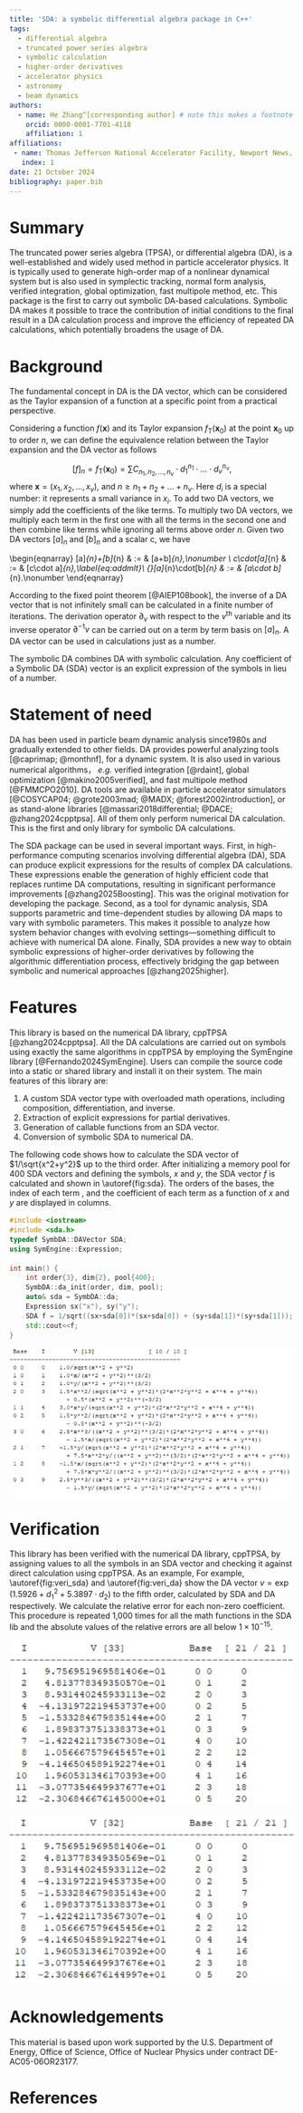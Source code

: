 ```yaml
---
title: 'SDA: a symbolic differential algebra package in C++'
tags:
  - differential algebra
  - truncated power series algebra
  - symbolic calculation
  - higher-order derivatives
  - accelerator physics
  - astronomy
  - beam dynamics
authors:
  - name: He Zhang^[corresponding author] # note this makes a footnote saying 'co-first author'
    orcid: 0000-0001-7701-4118
    affiliation: 1 
affiliations:
 - name: Thomas Jefferson National Accelerator Facility, Newport News, VA 23606, USA
   index: 1
date: 21 October 2024
bibliography: paper.bib
---
```


# Summary

The truncated power series algebra (TPSA), or differential algebra (DA), is a well-established and widely used method in particle accelerator physics. It is typically used to generate high-order map of a nonlinear dynamical system but is also used in symplectic tracking, normal form analysis, verified integration, global optimization, fast multipole method, etc.  This package is the first  to carry out symbolic DA-based calculations. Symbolic DA makes it possible to trace the contribution of initial conditions to the final result in a DA calculation process and improve the efficiency of  repeated DA calculations, which potentially broadens the usage of DA. 

# Background

The fundamental concept in DA is the DA vector, which can be considered as the Taylor expansion of a function at a specific point from a practical  perspective.

Considering a function $f(\mathbf{x})$ and its Taylor expansion $f_{\mathrm{T}}(\mathbf{x}_0)$  at the point $\mathbf{x}_0$ up to order $n$, we can define  the equivalence relation between the Taylor expansion and the DA vector as follows

$$ [f]_n = f_{\mathrm{T}}(\mathbf{x}_0) = \sum {C_{n_1,n_2, ..., n_v}} \cdot d_1^{n_1} \cdot \dots \cdot d_v^{n_v}, $$ where $\mathbf{x} = (x_1, x_2, \dots, x_v)$, and $n \ge n_1 + n_2 + \dots + n_v$. Here $d_i$ is a special number: it represents a small variance in $x_i$. To add two DA vectors, we simply add  the coefficients of the like terms. To multiply two DA vectors, we multiply each term in the first one with all the terms in the second one and  then combine like terms while ignoring all terms above order $n$. Given two DA vectors $[a]_n$ and $[b]_n$ and a scalar c, we have

\begin{eqnarray}
[a]_{n}+[b]_{n} & := & [a+b]_{n},\nonumber \\
c\cdot[a]_{n} & := & [c\cdot a]_{n},\label{eq:addmlt}\\
{}[a]_{n}\cdot[b]_{n} & := & [a\cdot b]_{n}.\nonumber 
\end{eqnarray}

According to the fixed point theorem  [@AIEP108book], the inverse of a DA vector that is not infinitely small can be calculated in a finite number of iterations. The derivation operator $\partial_v$ with respect to the $v^{\mathrm{th}}$ variable and its inverse operator $\partial^{-1}v$ can be carried out on a term by term basis on $[a]_n$. A DA vector can be used in calculations just as a number.

The symbolic DA combines DA with symbolic calculation. Any coefficient of a Symbolic DA (SDA) vector is an explicit expression of the symbols in lieu of a number.  

# Statement of need
DA has been used in particle beam dynamic analysis since1980s and gradually extended to other fields. DA provides powerful analyzing tools [@caprimap; @monthnf], for a dynamic system. It is also used in various numerical algorithms， *e.g.* verified integration  [@rdaint], global optimization [@makino2005verified], and fast multipole method [@FMMCPO2010].   DA tools are available in particle accelerator simulators [@COSYCAP04; @grote2003mad; @MADX; @forest2002introduction], or as stand-alone libraries  [@massari2018differential; @DACE; @zhang2024cpptpsa]. All of them only perform numerical DA calculation. This is the first and only library for symbolic DA calculations. 

The SDA package can be used in several important ways. First, in high-performance computing scenarios involving differential algebra (DA), SDA can produce explicit expressions for the results of complex DA calculations. These expressions enable the generation of highly efficient code that replaces runtime DA computations, resulting in significant performance improvements [@zhang2025Boosting]. This was the original motivation for developing the package. Second, as a tool for dynamic analysis, SDA supports parametric and time-dependent studies by allowing DA maps to vary with symbolic parameters. This makes it possible to analyze how system behavior changes with evolving settings—something difficult to achieve with numerical DA alone. Finally, SDA provides a new way to obtain symbolic expressions of higher-order derivatives by following the algorithmic differentiation process, effectively bridging the gap between symbolic and numerical approaches  [@zhang2025higher].



# Features

This library is based on the numerical DA library, cppTPSA [@zhang2024cpptpsa]. All the DA calculations are carried out on symbols using exactly the same algorithms in cppTPSA by employing the SymEngine library [@Fernando2024SymEngine]. Users can compile the source code into a static or shared library and install it on their system. The main features of this library are:

1. A custom SDA vector type with overloaded math operations, including composition, differentiation, and inverse.
2. Extraction of explicit expressions for partial derivatives.
3. Generation of callable functions from an SDA vector.
4. Conversion of symbolic SDA to numerical DA.

The following code shows how to calculate the SDA vector of $1/\sqrt{x^2+y^2}$ up to the third order.   After initializing a memory pool for 400 SDA vectors and defining the symbols, $x$ and $y$, the SDA vector $f$ is calculated and shown in \autoref{fig:sda}. The orders of the bases, the index of each term , and the coefficient of each term as a function of $x$ and $y$ are displayed in columns. 

```c++
#include <iostream>
#include <sda.h>
typedef SymbDA::DAVector SDA;
using SymEngine::Expression;

int main() {
    int order{3}, dim{2}, pool{400};
    SymbDA::da_init(order, dim, pool);
    auto& sda = SymbDA::da;
    Expression sx("x"), sy("y");
    SDA f = 1/sqrt((sx+sda[0])*(sx+sda[0]) + (sy+sda[1])*(sy+sda[1]));
    std::cout<<f;
}
```

![Example code output.\label{fig:sda}](fig_sda.png)

 

# Verification

This library has been verified with the numerical DA library, cppTPSA, by assigning values to all the symbols in an SDA vector and checking it against direct calculation using cppTPSA. As an example, For example, \autoref{fig:veri_sda}  and \autoref{fig:veri_da} show the DA vector $v = \exp(1.5926 + d_1^2 + 5.3897\cdot d_2)$ to the fifth order, calculated by SDA and DA respectively. We calculate the relative error for each non-zero coefficient. This procedure is repeated 1,000 times for all the math functions in the SDA lib and the absolute values of the relative errors are all below $1\times 10^{-15}$. 




![SDA output.\label{fig:veri_sda}](fig_veri_sda.png)

![cppTPSA output.\label{fig:veri_da}](fig_veri_da.png)




# Acknowledgements

This material is based upon work supported by the U.S. Department of Energy, Office of Science, Office of Nuclear Physics under contract DE-AC05-06OR23177.



# References

